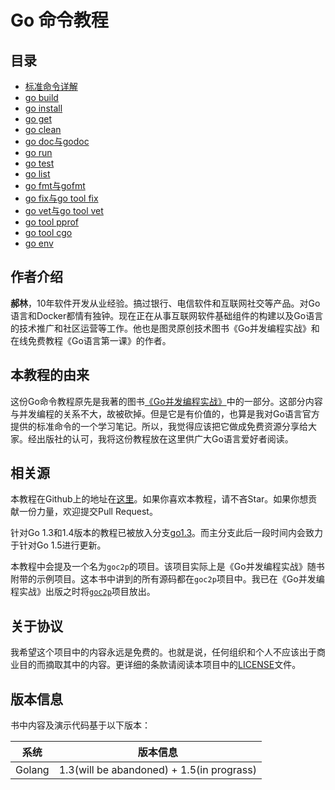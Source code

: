 # Go 命令教程
## 目录

 - [标准命令详解](https://github.com/hyper-carrot/go_command_tutorial/blob/master/0.0.md)
 - [go build](https://github.com/hyper-carrot/go_command_tutorial/blob/master/0.1.md)
 - [go install](https://github.com/hyper-carrot/go_command_tutorial/blob/master/0.2.md)
 - [go get](https://github.com/hyper-carrot/go_command_tutorial/blob/master/0.3.md)
 - [go clean](https://github.com/hyper-carrot/go_command_tutorial/blob/master/0.4.md)
 - [go doc与godoc](https://github.com/hyper-carrot/go_command_tutorial/blob/master/0.5.md)
 - [go run](https://github.com/hyper-carrot/go_command_tutorial/blob/master/0.6.md)
 - [go test](https://github.com/hyper-carrot/go_command_tutorial/blob/master/0.7.md)
 - [go list](https://github.com/hyper-carrot/go_command_tutorial/blob/master/0.8.md)
 - [go fmt与gofmt](https://github.com/hyper-carrot/go_command_tutorial/blob/master/0.9.md)
 - [go fix与go tool fix](https://github.com/hyper-carrot/go_command_tutorial/blob/master/0.10.md)
 - [go vet与go tool vet](https://github.com/hyper-carrot/go_command_tutorial/blob/master/0.11.md)
 - [go tool pprof](https://github.com/hyper-carrot/go_command_tutorial/blob/master/0.12.md)
 - [go tool cgo](https://github.com/hyper-carrot/go_command_tutorial/blob/master/0.13.md)
 - [go env](https://github.com/hyper-carrot/go_command_tutorial/blob/master/0.14.md)

## 作者介绍

**郝林**，10年软件开发从业经验。搞过银行、电信软件和互联网社交等产品。对Go语言和Docker都情有独钟。现在正在从事互联网软件基础组件的构建以及Go语言的技术推广和社区运营等工作。他也是图灵原创技术图书《Go并发编程实战》和在线免费教程《Go语言第一课》的作者。

## 本教程的由来

这份Go命令教程原先是我著的图书[《Go并发编程实战》](http://www.ituring.com.cn/book/1525)中的一部分。这部分内容与并发编程的关系不大，故被砍掉。但是它是有价值的，也算是我对Go语言官方提供的标准命令的一个学习笔记。所以，我觉得应该把它做成免费资源分享给大家。经出版社的认可，我将这份教程放在这里供广大Go语言爱好者阅读。


## 相关源

本教程在Github上的地址在[这里](https://github.com/hyper-carrot/go_command_tutorial)。如果你喜欢本教程，请不吝Star。如果你想贡献一份力量，欢迎提交Pull Request。

针对Go 1.3和1.4版本的教程已被放入分支[go1.3](https://github.com/hyper-carrot/go_command_tutorial/tree/go1.3)。而主分支此后一段时间内会致力于针对Go 1.5进行更新。

本教程中会提及一个名为```goc2p```的项目。该项目实际上是《Go并发编程实战》随书附带的示例项目。这本书中讲到的所有源码都在```goc2p```项目中。我已在《Go并发编程实战》出版之时将[```goc2p```](https://github.com/hyper-carrot/goc2p)项目放出。

## 关于协议

我希望这个项目中的内容永远是免费的。也就是说，任何组织和个人不应该出于商业目的而摘取其中的内容。更详细的条款请阅读本项目中的[LICENSE](https://github.com/hyper-carrot/go_command_tutorial/blob/master/LICENSE)文件。

## 版本信息
书中内容及演示代码基于以下版本：

| 系统      | 版本信息
|---------|------
|Golang   |1.3(will be abandoned) + 1.5(in prograss)